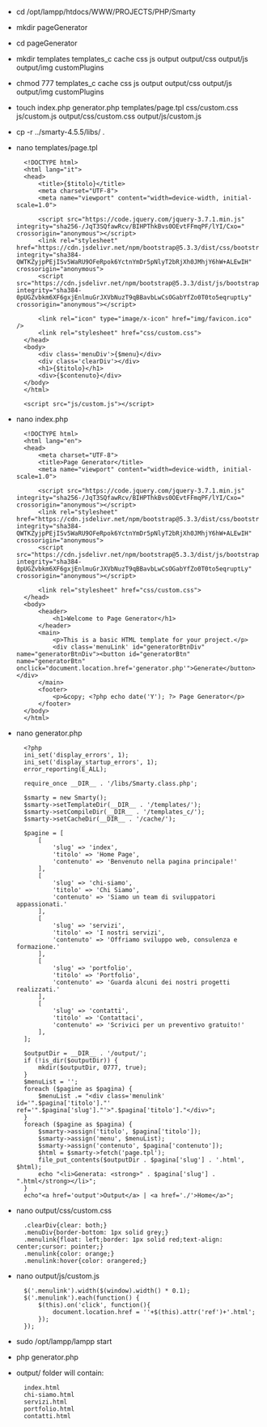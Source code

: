 - cd /opt/lampp/htdocs/WWW/PROJECTS/PHP/Smarty
- mkdir pageGenerator
- cd pageGenerator

- mkdir templates templates_c cache css js output output/css output/js output/img customPlugins
- chmod 777 templates_c cache css js output output/css output/js output/img customPlugins
- touch index.php generator.php templates/page.tpl css/custom.css js/custom.js output/css/custom.css output/js/custom.js

- cp -r ../smarty-4.5.5/libs/ .

- nano templates/page.tpl

        <!DOCTYPE html>
        <html lang="it">
        <head>
            <title>{$titolo}</title>
            <meta charset="UTF-8">
            <meta name="viewport" content="width=device-width, initial-scale=1.0">

            <script src="https://code.jquery.com/jquery-3.7.1.min.js" integrity="sha256-/JqT3SQfawRcv/BIHPThkBvs0OEvtFFmqPF/lYI/Cxo=" crossorigin="anonymous"></script>
            <link rel="stylesheet" href="https://cdn.jsdelivr.net/npm/bootstrap@5.3.3/dist/css/bootstrap.min.css" integrity="sha384-QWTKZyjpPEjISv5WaRU9OFeRpok6YctnYmDr5pNlyT2bRjXh0JMhjY6hW+ALEwIH" crossorigin="anonymous">
            <script src="https://cdn.jsdelivr.net/npm/bootstrap@5.3.3/dist/js/bootstrap.min.js" integrity="sha384-0pUGZvbkm6XF6gxjEnlmuGrJXVbNuzT9qBBavbLwCsOGabYfZo0T0to5eqruptLy" crossorigin="anonymous"></script>

            <link rel="icon" type="image/x-icon" href="img/favicon.ico" />
            <link rel="stylesheet" href="css/custom.css">
        </head>
        <body>
            <div class='menuDiv'>{$menu}</div>
            <div class='clearDiv'></div>
            <h1>{$titolo}</h1>
            <div>{$contenuto}</div>
        </body>
        </html>

        <script src="js/custom.js"></script>

- nano index.php

        <!DOCTYPE html>
        <html lang="en">
        <head>
            <meta charset="UTF-8">
            <title>Page Generator</title>
            <meta name="viewport" content="width=device-width, initial-scale=1.0">

            <script src="https://code.jquery.com/jquery-3.7.1.min.js" integrity="sha256-/JqT3SQfawRcv/BIHPThkBvs0OEvtFFmqPF/lYI/Cxo=" crossorigin="anonymous"></script>
            <link rel="stylesheet" href="https://cdn.jsdelivr.net/npm/bootstrap@5.3.3/dist/css/bootstrap.min.css" integrity="sha384-QWTKZyjpPEjISv5WaRU9OFeRpok6YctnYmDr5pNlyT2bRjXh0JMhjY6hW+ALEwIH" crossorigin="anonymous">
            <script src="https://cdn.jsdelivr.net/npm/bootstrap@5.3.3/dist/js/bootstrap.min.js" integrity="sha384-0pUGZvbkm6XF6gxjEnlmuGrJXVbNuzT9qBBavbLwCsOGabYfZo0T0to5eqruptLy" crossorigin="anonymous"></script>
            
            <link rel="stylesheet" href="css/custom.css">
        </head>
        <body>
            <header>
                <h1>Welcome to Page Generator</h1>
            </header>
            <main>
                <p>This is a basic HTML template for your project.</p>
                <div class='menuLink' id="generatorBtnDiv" name="generatorBtnDiv"><button id="generatorBtn" name="generatorBtn" onclick="document.location.href='generator.php'">Generate</button></div>
            </main>
            <footer>
                <p>&copy; <?php echo date('Y'); ?> Page Generator</p>
            </footer>
        </body>
        </html>

- nano generator.php

        <?php
        ini_set('display_errors', 1);
        ini_set('display_startup_errors', 1);
        error_reporting(E_ALL);

        require_once __DIR__ . '/libs/Smarty.class.php';

        $smarty = new Smarty();
        $smarty->setTemplateDir(__DIR__ . '/templates/');
        $smarty->setCompileDir(__DIR__ . '/templates_c/');
        $smarty->setCacheDir(__DIR__ . '/cache/');

        $pagine = [
            [
                'slug' => 'index',
                'titolo' => 'Home Page',
                'contenuto' => 'Benvenuto nella pagina principale!'
            ],
            [
                'slug' => 'chi-siamo',
                'titolo' => 'Chi Siamo',
                'contenuto' => 'Siamo un team di sviluppatori appassionati.'
            ],
            [
                'slug' => 'servizi',
                'titolo' => 'I nostri servizi',
                'contenuto' => 'Offriamo sviluppo web, consulenza e formazione.'
            ],
            [
                'slug' => 'portfolio',
                'titolo' => 'Portfolio',
                'contenuto' => 'Guarda alcuni dei nostri progetti realizzati.'
            ],
            [
                'slug' => 'contatti',
                'titolo' => 'Contattaci',
                'contenuto' => 'Scrivici per un preventivo gratuito!'
            ],
        ];

        $outputDir = __DIR__ . '/output/';
        if (!is_dir($outputDir)) {
            mkdir($outputDir, 0777, true);
        }
        $menuList = '';
        foreach ($pagine as $pagina) {
            $menuList .= "<div class='menulink' id='".$pagina['titolo']."' ref='".$pagina['slug']."'>".$pagina['titolo']."</div>"; 
        }
        foreach ($pagine as $pagina) {
            $smarty->assign('titolo', $pagina['titolo']);
            $smarty->assign('menu', $menuList);
            $smarty->assign('contenuto', $pagina['contenuto']);
            $html = $smarty->fetch('page.tpl');
            file_put_contents($outputDir . $pagina['slug'] . '.html', $html);
            echo "<li>Generata: <strong>" . $pagina['slug'] . ".html</strong></li>";
        }
        echo"<a href='output'>Output</a> | <a href='./'>Home</a>";


- nano output/css/custom.css

        .clearDiv{clear: both;}
        .menuDiv{border-bottom: 1px solid grey;}
        .menulink{float: left;border: 1px solid red;text-align: center;cursor: pointer;}
        .menulink{color: orange;}
        .menulink:hover{color: orangered;}

- nano output/js/custom.js

        $('.menulink').width($(window).width() * 0.1);
        $('.menulink').each(function() {
            $(this).on('click', function(){
                document.location.href = ''+$(this).attr('ref')+'.html';
            });
        });

- sudo /opt/lampp/lampp start

- php generator.php

- output/ folder will contain:

        index.html
        chi-siamo.html
        servizi.html
        portfolio.html
        contatti.html




